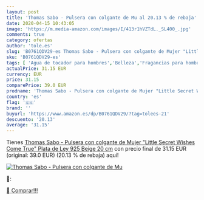 ```yaml
---
layout: post
title: 'Thomas Sabo - Pulsera con colgante de Mu al 20.13 % de rebaja'
date: 2020-04-15 10:43:05
image: 'https://m.media-amazon.com/images/I/413r1hVZTdL._SL400_.jpg'
comments: true
category: ofertas
author: 'tole.es'
slug: 'B0761QDV29-es Thomas Sabo - Pulsera con colgante de Mujer "Little Secret...'
sku: 'B0761QDV29-es'
tags: [ 'Agua de tocador para hombres','Belleza','Fragancias para hombres','Perfumes y fragancias','Productos para el cuidado de la piel','Sets y juegos para el cuidado de la piel','de','ley','plata', ]
actualPrice: 31.15 EUR
currency: EUR
price: 31.15
comparePrice: 39.0 EUR
prodname: 'Thomas Sabo - Pulsera con colgante de Mujer "Little Secret Wishes Come True"  Plata de Ley 925  Beige  20 cm'
country: 'es'
flag: '🇪🇸'
brand: ''
buyurl: 'https://www.amazon.es/dp/B0761QDV29/?tag=tolees-21'
descuento: '20.13'
average: '31.15'
---
```


Tienes [Thomas Sabo - Pulsera con colgante de Mujer "Little Secret Wishes Come True"  Plata de Ley 925  Beige  20 cm](https://www.amazon.es/dp/B0761QDV29/?tag=tolees-21) con precio final de  31.15 EUR (original: 39.0 EUR) (20.13 %  de rebaja) aqui!

[![Thomas Sabo - Pulsera con colgante de Mu](https://m.media-amazon.com/images/I/413r1hVZTdL._SL400_.jpg)](https://www.amazon.es/dp/B0761QDV29/?tag=tolees-21)

🔎:


[🛒 Comprar!!!](https://www.amazon.es/dp/B0761QDV29/?tag=tolees-21)
